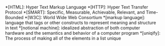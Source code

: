 *[HTML]: Hyper Text Markup Language
*[HTTP]: Hyper Text Transfer Protocol
*[SMART]: Specific, Measurable, Achievable, Relevant, and Time-Bounded
*[W3C]: World Wide Web Consortium
*[markup language]: language that tags or other constructs to represent meaning and structure in text
*[notional machine]: idealized abstraction of both computer hardware and the semantics and behavior of a computer program
*[uniqify]: The process of making all of the elements in a list unique
